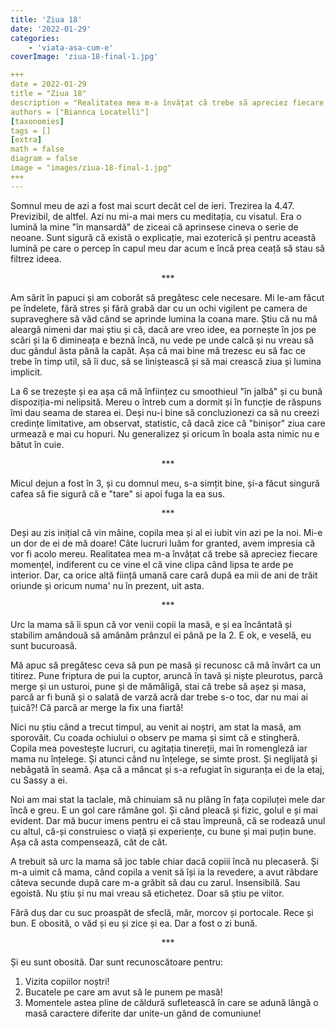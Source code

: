 ```yaml
---
title: 'Ziua 18'
date: '2022-01-29'
categories:
    - 'viata-asa-cum-e'
coverImage: 'ziua-18-final-1.jpg'

+++
date = 2022-01-29
title = "Ziua 18"
description = "Realitatea mea m-a învățat că trebe să apreciez fiecare momențel, indiferent cu ce vine el că vine clipa când lipsa te arde pe interior. Dar, ca orice altă ființă umană care cară după ea mii de ani de trăit oriunde și oricum numa' nu în prezent, uit asta."
authors = ["Biannca Locatelli"]
[taxonomies]
tags = []
[extra]
math = false
diagram = false
image = "images/ziua-18-final-1.jpg"
+++
---
```


Somnul meu de azi a fost mai scurt decât cel de ieri. Trezirea la 4.47. Previzibil, de altfel. Azi nu mi-a mai mers cu meditația, cu visatul. Era o lumină la mine "în mansardă" de ziceai că aprinsese cineva o serie de neoane. Sunt sigură că există o explicație, mai ezoterică și pentru această lumină pe care o percep în capul meu dar acum e încă prea ceață să stau să filtrez ideea.

<p style="text-align: center;">***</p>

Am sărit în papuci și am coborât să pregătesc cele necesare. Mi le-am făcut pe îndelete, fără stres și fără grabă dar cu un ochi vigilent pe camera de supraveghere să văd când se aprinde lumina la coana mare. Știu că nu mă aleargă nimeni dar mai știu și că, dacă are vreo idee, ea pornește în jos pe scări și la 6 dimineața e beznă încă, nu vede pe unde calcă și nu vreau să duc gândul ăsta până la capăt. Așa că mai bine mă trezesc eu să fac ce trebe în timp util, să îi duc, să se liniștească și să mai crească ziua și lumina implicit.

La 6 se trezește și ea așa că mă înființez cu smoothieul "în jalbă" și cu bună dispoziția-mi nelipsită. Mereu o întreb cum a dormit și în funcție de răspuns îmi dau seama de starea ei. Deși nu-i bine să concluzionezi ca să nu creezi credințe limitative, am observat, statistic, că dacă zice că "binișor" ziua care urmează e mai cu hopuri. Nu generalizez și oricum în boala asta nimic nu e bătut în cuie.

<p style="text-align: center;">***</p>

Micul dejun a fost în 3, și cu domnul meu, s-a simțit bine, și-a făcut singură cafea să fie sigură că e "tare" si apoi fuga la ea sus.

<p style="text-align: center;">***</p>

Deși au zis inițial că vin mâine, copila mea și al ei iubit vin azi pe la noi. Mi-e un dor de ei de mă doare! Câte lucruri luăm for granted, avem impresia că vor fi acolo mereu. Realitatea mea m-a învățat că trebe să apreciez fiecare momențel, indiferent cu ce vine el că vine clipa când lipsa te arde pe interior. Dar, ca orice altă ființă umană care cară după ea mii de ani de trăit oriunde și oricum numa' nu în prezent, uit asta.

<p style="text-align: center;">***</p>

Urc la mama să îi spun că vor venii copii la masă, e și ea încântată și stabilim amândouă să amânăm prânzul ei până pe la 2. E ok, e veselă, eu sunt bucuroasă.

Mă apuc să pregătesc ceva să pun pe masă și recunosc că mă învârt ca un titirez. Pune friptura de pui la cuptor, aruncă în tavă și niște pleurotus, parcă merge și un usturoi, pune și de mămăligă, stai că trebe să așez și masa, parcă ar fi bună și o salată de varză acră dar trebe s-o toc, dar nu mai ai țuică?! Că parcă ar merge la fix una fiartă!

Nici nu știu când a trecut timpul, au venit ai noștri, am stat la masă, am sporovăit. Cu coada ochiului o observ pe mama și simt că e stingheră. Copila mea povestește lucruri, cu agitația tinereții, mai în romengleză iar mama nu înțelege. Și atunci când nu înțelege, se simte prost. Și neglijată și nebăgată în seamă. Așa că a mâncat și s-a refugiat în siguranța ei de la etaj, cu Sassy a ei.

Noi am mai stat la taclale, mă chinuiam să nu plâng în fața copiluței mele dar încă e greu. E un gol care rămâne gol. Și când pleacă și fizic, golul e și mai evident. Dar mă bucur imens pentru ei că stau împreună, că se rodează unul cu altul, că-și construiesc o viață și experiențe, cu bune și mai puțin bune. Așa că asta compensează, cât de cât.

A trebuit să urc la mama să joc table chiar dacă copiii încă nu plecaseră. Și m-a uimit că mama, când copila a venit să își ia la revedere, a avut răbdare câteva secunde după care m-a grăbit să dau cu zarul. Insensibilă. Sau egoistă. Nu știu și nu mai vreau să etichetez. Doar să știu pe viitor.

Fără duș dar cu suc proaspăt de sfeclă, măr, morcov și portocale. Rece și bun. E obosită, o văd și eu și zice și ea. Dar a fost o zi bună.

<p style="text-align: center;">***</p>

Și eu sunt obosită. Dar sunt recunoscătoare pentru:
1. Vizita copiilor noștri!
2. Bucatele pe care am avut să le punem pe masă!
3. Momentele astea pline de căldură sufletească în care se adună lângă o masă caractere diferite dar unite-un gând de comuniune!
